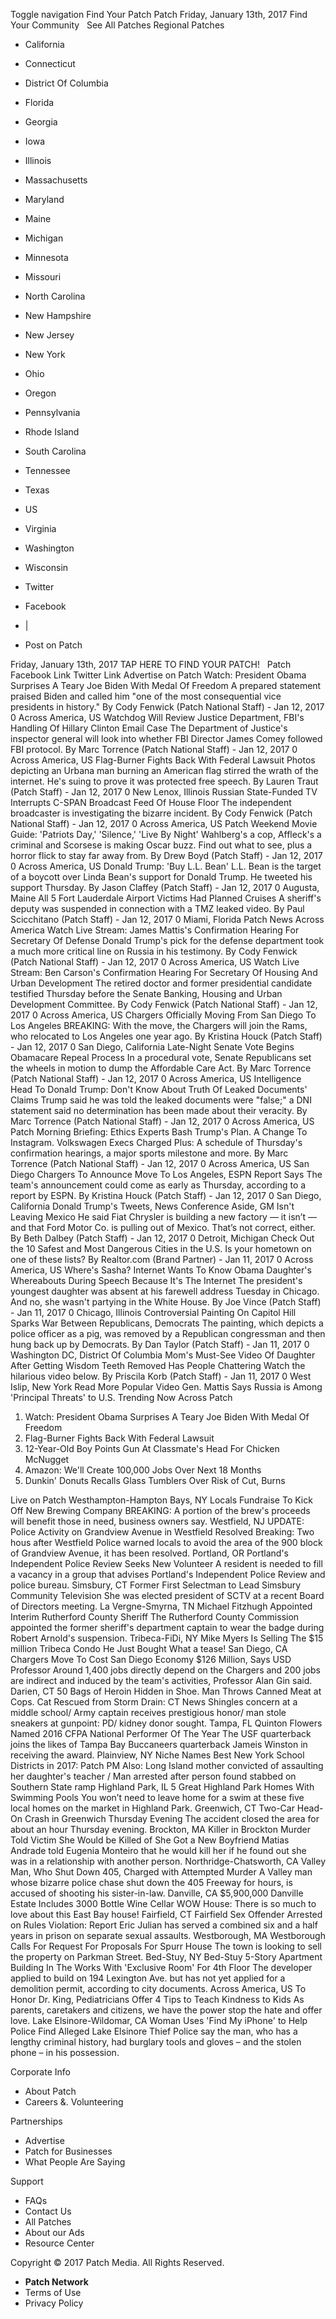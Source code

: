 Toggle navigation Find Your Patch Patch Friday, January 13th, 2017 Find Your Community   See All Patches Regional Patches

*   California
*   Connecticut
*   District Of Columbia
*   Florida
*   Georgia
*   Iowa
*   Illinois
*   Massachusetts
*   Maryland
*   Maine
*   Michigan
*   Minnesota
*   Missouri
*   North Carolina
*   New Hampshire
*   New Jersey
*   New York
*   Ohio
*   Oregon
*   Pennsylvania
*   Rhode Island
*   South Carolina
*   Tennessee
*   Texas
*   US
*   Virginia
*   Washington
*   Wisconsin

*   Twitter
*   Facebook
*   |
*   Post on Patch

Friday, January 13th, 2017 TAP HERE TO FIND YOUR PATCH!   Patch Facebook Link Twitter Link Advertise on Patch Watch: President Obama Surprises A Teary Joe Biden With Medal Of Freedom A prepared statement praised Biden and called him "one of the most consequential vice presidents in history." By Cody Fenwick (Patch National Staff) - Jan 12, 2017 0 Across America, US Watchdog Will Review Justice Department, FBI's Handling Of Hillary Clinton Email Case The Department of Justice's inspector general will look into whether FBI Director James Comey followed FBI protocol. By Marc Torrence (Patch National Staff) - Jan 12, 2017 0 Across America, US Flag-Burner Fights Back With Federal Lawsuit Photos depicting an Urbana man burning an American flag stirred the wrath of the internet. He's suing to prove it was protected free speech. By Lauren Traut (Patch Staff) - Jan 12, 2017 0 New Lenox, Illinois Russian State-Funded TV Interrupts C-SPAN Broadcast Feed Of House Floor The independent broadcaster is investigating the bizarre incident. By Cody Fenwick (Patch National Staff) - Jan 12, 2017 0 Across America, US Patch Weekend Movie Guide: 'Patriots Day,' 'Silence,' 'Live By Night' Wahlberg's a cop, Affleck's a criminal and Scorsese is making Oscar buzz. Find out what to see, plus a horror flick to stay far away from. By Drew Boyd (Patch Staff) - Jan 12, 2017 0 Across America, US Donald Trump: 'Buy L.L. Bean' L.L. Bean is the target of a boycott over Linda Bean's support for Donald Trump. He tweeted his support Thursday. By Jason Claffey (Patch Staff) - Jan 12, 2017 0 Augusta, Maine All 5 Fort Lauderdale Airport Victims Had Planned Cruises A sheriff's deputy was suspended in connection with a TMZ leaked video. By Paul Scicchitano (Patch Staff) - Jan 12, 2017 0 Miami, Florida Patch News Across America Watch Live Stream: James Mattis's Confirmation Hearing For Secretary Of Defense Donald Trump's pick for the defense department took a much more critical line on Russia in his testimony. By Cody Fenwick (Patch National Staff) - Jan 12, 2017 0 Across America, US Watch Live Stream: Ben Carson's Confirmation Hearing For Secretary Of Housing And Urban Development The retired doctor and former presidential candidate testified Thursday before the Senate Banking, Housing and Urban Development Committee. By Cody Fenwick (Patch National Staff) - Jan 12, 2017 0 Across America, US Chargers Officially Moving From San Diego To Los Angeles BREAKING: With the move, the Chargers will join the Rams, who relocated to Los Angeles one year ago. By Kristina Houck (Patch Staff) - Jan 12, 2017 0 San Diego, California Late-Night Senate Vote Begins Obamacare Repeal Process In a procedural vote, Senate Republicans set the wheels in motion to dump the Affordable Care Act. By Marc Torrence (Patch National Staff) - Jan 12, 2017 0 Across America, US Intelligence Head To Donald Trump: Don't Know About Truth Of Leaked Documents' Claims Trump said he was told the leaked documents were "false;" a DNI statement said no determination has been made about their veracity. By Marc Torrence (Patch National Staff) - Jan 12, 2017 0 Across America, US Patch Morning Briefing: Ethics Experts Bash Trump's Plan. A Change To Instagram. Volkswagen Execs Charged Plus: A schedule of Thursday's confirmation hearings, a major sports milestone and more. By Marc Torrence (Patch National Staff) - Jan 12, 2017 0 Across America, US San Diego Chargers To Announce Move To Los Angeles, ESPN Report Says The team's announcement could come as early as Thursday, according to a report by ESPN. By Kristina Houck (Patch Staff) - Jan 12, 2017 0 San Diego, California Donald Trump's Tweets, News Conference Aside, GM Isn't Leaving Mexico He said Fiat Chrysler is building a new factory — it isn’t — and that Ford Motor Co. is pulling out of Mexico. That’s not correct, either. By Beth Dalbey (Patch Staff) - Jan 12, 2017 0 Detroit, Michigan Check Out the 10 Safest and Most Dangerous Cities in the U.S. Is your hometown on one of these lists? By Realtor.com (Brand Partner) - Jan 11, 2017 0 Across America, US Where's Sasha? Internet Wants To Know Obama Daughter's Whereabouts During Speech Because It's The Internet The president's youngest daughter was absent at his farewell address Tuesday in Chicago. And no, she wasn't partying in the White House. By Joe Vince (Patch Staff) - Jan 11, 2017 0 Chicago, Illinois Controversial Painting On Capitol Hill Sparks War Between Republicans, Democrats The painting, which depicts a police officer as a pig, was removed by a Republican congressman and then hung back up by Democrats. By Dan Taylor (Patch Staff) - Jan 11, 2017 0 Washington DC, District Of Columbia Mom's Must-See Video Of Daughter After Getting Wisdom Teeth Removed Has People Chattering Watch the hilarious video below. By Priscila Korb (Patch Staff) - Jan 11, 2017 0 West Islip, New York Read More Popular Video Gen. Mattis Says Russia is Among 'Principal Threats' to U.S. Trending Now Across Patch

1.  Watch: President Obama Surprises A Teary Joe Biden With Medal Of Freedom
2.  Flag-Burner Fights Back With Federal Lawsuit
3.  12-Year-Old Boy Points Gun At Classmate's Head For Chicken McNugget
4.  Amazon: We'll Create 100,000 Jobs Over Next 18 Months
5.  Dunkin' Donuts Recalls Glass Tumblers Over Risk of Cut, Burns

Live on Patch Westhampton-Hampton Bays, NY Locals Fundraise To Kick Off New Brewing Company BREAKING: A portion of the brew's proceeds will benefit those in need, business owners say. Westfield, NJ UPDATE: Police Activity on Grandview Avenue in Westfield Resolved Breaking: Two hous after Westfield Police warned locals to avoid the area of the 900 block of Grandview Avenue, it has been resolved. Portland, OR Portland's Independent Police Review Seeks New Volunteer A resident is needed to fill a vacancy in a group that advises Portland's Independent Police Review and police bureau. Simsbury, CT Former First Selectman to Lead Simsbury Community Television She was elected president of SCTV at a recent Board of Directors meeting. La Vergne-Smyrna, TN Michael Fitzhugh Appointed Interim Rutherford County Sheriff The Rutherford County Commission appointed the former sheriff's department captain to wear the badge during Robert Arnold's suspension. Tribeca-FiDi, NY Mike Myers Is Selling The $15 million Tribeca Condo He Just Bought What a tease! San Diego, CA Chargers Move To Cost San Diego Economy $126 Million, Says USD Professor Around 1,400 jobs directly depend on the Chargers and 200 jobs are indirect and induced by the team's activities, Professor Alan Gin said. Darien, CT 50 Bags of Heroin Hidden in Shoe. Man Throws Canned Meat at Cops. Cat Rescued from Storm Drain: CT News Shingles concern at a middle school/ Army captain receives prestigious honor/ man stole sneakers at gunpoint: PD/ kidney donor sought. Tampa, FL Quinton Flowers Named 2016 CFPA National Performer Of The Year The USF quarterback joins the likes of Tampa Bay Buccaneers quarterback Jameis Winston in receiving the award. Plainview, NY Niche Names Best New York School Districts in 2017: Patch PM Also: Long Island mother convicted of assaulting her daughter's teacher​ / Man arrested after person found stabbed on Southern State ramp Highland Park, IL 5 Great Highland Park Homes With Swimming Pools You won’t need to leave home for a swim at these five local homes on the market in Highland Park. Greenwich, CT Two-Car Head-On Crash in Greenwich Thursday Evening The accident closed the area for about an hour Thursday evening. Brockton, MA Killer in Brockton Murder Told Victim She Would be Killed of She Got a New Boyfriend Matias Andrade told Eugenia Monteiro​ that he would kill her if he found out she was in a relationship with another person. Northridge-Chatsworth, CA Valley Man, Who Shut Down 405, Charged with Attempted Murder A Valley man whose bizarre police chase shut down the 405 Freeway for hours, is accused of shooting his sister-in-law. Danville, CA $5,900,000 Danville Estate Includes 3000 Bottle Wine Cellar WOW House: There is so much to love about this East Bay house! Fairfield, CT Fairfield Sex Offender Arrested on Rules Violation: Report Eric Julian has served a combined six and a half years in prison on separate sexual assaults. Westborough, MA Westborough Calls For Request For Proposals For Spurr House The town is looking to sell the property on Parkman Street. Bed-Stuy, NY Bed-Stuy 5-Story Apartment Building In The Works With 'Exclusive Room' For 4th Floor The developer applied to build on 194 Lexington Ave. but has not yet applied for a demolition permit, according to city documents. Across America, US To Honor Dr. King, Pediatricians Offer 4 Tips to Teach Kindness to Kids As parents, caretakers and citizens, we have the power stop the hate and offer love. Lake Elsinore-Wildomar, CA Woman Uses 'Find My iPhone' to Help Police Find Alleged Lake Elsinore Thief Police say the man, who has a lengthy criminal history, had burglary tools and gloves – and the stolen phone – in his possession.

Corporate Info

*   About Patch
*   Careers &. Volunteering

Partnerships

*   Advertise
*   Patch for Businesses
*   What People Are Saying

Support

*   FAQs
*   Contact Us
*   All Patches
*   About our Ads
*   Resource Center

Copyright © 2017 Patch Media. All Rights Reserved.

*   **Patch Network**
*   Terms of Use
*   Privacy Policy